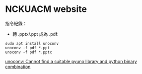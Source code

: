 # NCKUACM website

指令紀錄：
* 轉 .pptx/.ppt 成為 .pdf: 
```
sudo apt install unoconv
unoconv -f pdf *.ppt
unoconv -f pdf *.pptx
```

[unoconv: Cannot find a suitable pyuno library and python binary combination](https://github.com/dagwieers/unoconv/issues/49#issuecomment-416317222)
